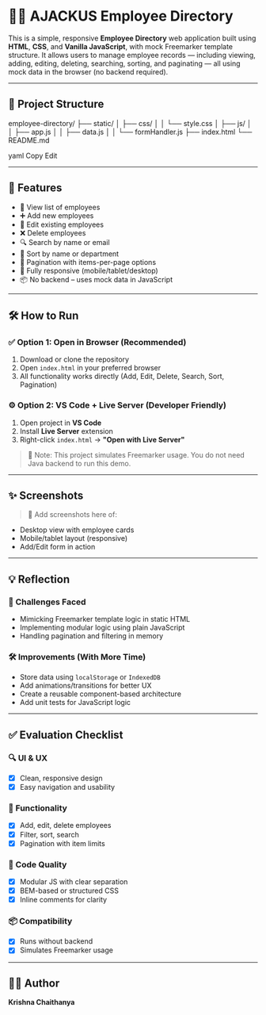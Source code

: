 # 👩‍💼 AJACKUS Employee Directory

This is a simple, responsive **Employee Directory** web application built using **HTML**, **CSS**, and **Vanilla JavaScript**, with mock Freemarker template structure. It allows users to manage employee records — including viewing, adding, editing, deleting, searching, sorting, and paginating — all using mock data in the browser (no backend required).

---

## 📁 Project Structure

employee-directory/
├── static/
│ ├── css/
│ │ └── style.css
│ ├── js/
│ │ ├── app.js
│ │ ├── data.js
│ │ └── formHandler.js
├── index.html
└── README.md

yaml
Copy
Edit

---

## 🚀 Features

- 👀 View list of employees
- ➕ Add new employees
- 📝 Edit existing employees
- ❌ Delete employees
- 🔍 Search by name or email
- 📂 Sort by name or department
- 📄 Pagination with items-per-page options
- 📱 Fully responsive (mobile/tablet/desktop)
- 📦 No backend – uses mock data in JavaScript

---

## 🛠️ How to Run

### ✅ Option 1: Open in Browser (Recommended)
1. Download or clone the repository
2. Open `index.html` in your preferred browser
3. All functionality works directly (Add, Edit, Delete, Search, Sort, Pagination)

### ⚙️ Option 2: VS Code + Live Server (Developer Friendly)
1. Open project in **VS Code**
2. Install **Live Server** extension
3. Right-click `index.html` → **"Open with Live Server"**

> 📝 Note: This project simulates Freemarker usage. You do not need Java backend to run this demo.

---

## ✨ Screenshots

> 📸 Add screenshots here of:
- Desktop view with employee cards
- Mobile/tablet layout (responsive)
- Add/Edit form in action

---

## 💡 Reflection

### 🔧 Challenges Faced
- Mimicking Freemarker template logic in static HTML
- Implementing modular logic using plain JavaScript
- Handling pagination and filtering in memory

### 🛠 Improvements (With More Time)
- Store data using `localStorage` or `IndexedDB`
- Add animations/transitions for better UX
- Create a reusable component-based architecture
- Add unit tests for JavaScript logic

---

## ✅ Evaluation Checklist

### 🔍 UI & UX
- [x] Clean, responsive design
- [x] Easy navigation and usability

### 🔧 Functionality
- [x] Add, edit, delete employees
- [x] Filter, sort, search
- [x] Pagination with item limits

### 🧠 Code Quality
- [x] Modular JS with clear separation
- [x] BEM-based or structured CSS
- [x] Inline comments for clarity

### 📦 Compatibility
- [x] Runs without backend
- [x] Simulates Freemarker usage

---

## 👨‍💻 Author
**Krishna Chaithanya**  

